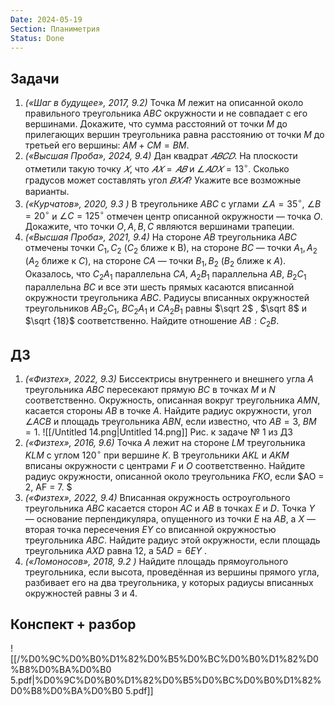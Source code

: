 ```yaml
---
Date: 2024-05-19
Section: Планиметрия
Status: Done
---
```

## Задачи
1. _(«Шаг в будущее», 2017, 9.2)_ Точка $M$﻿ лежит на описанной около правильного треугольника $ABC$﻿ окружности и не совпадает с его вершинами. Докажите, что сумма расстояний от точки $M$﻿ до прилегающих вершин треугольника равна расстоянию от точки $M$﻿ до третьей его вершины: $AM + CM = BM.$﻿
2. _(«Высшая Проба», 2024, 9.4)_ Дан квадрат $𝐴𝐵𝐶𝐷$﻿. На плоскости отметили такую точку $𝑋$﻿, что $𝐴𝑋 = 𝐴𝐵$﻿ и $∠𝐴𝐷𝑋 = 13^∘$﻿. Сколько градусов может составлять угол $𝐵𝑋𝐴$﻿? Укажите все возможные варианты.
3. _(«Курчатов», 2020, 9.3 )_ В треугольнике $ABC$﻿ с углами $∠A = 35^\circ$﻿, $∠B = 20^\circ$﻿ и $∠C = 125^\circ$﻿ отмечен центр описанной окружности — точка $O$﻿. Докажите, что точки $O, A, B, C$﻿ являются вершинами трапеции.
4. _(«Высшая Проба», 2021, 9.4)_ На стороне $AB$﻿ треугольника $ABC$﻿ отмечены точки $C_1, C_2$﻿ ($C_2$﻿ ближе к B), на стороне $BC$﻿ — точки $A_1, A_2$﻿ ($A_2$﻿ ближе к $C$﻿), на стороне $CA$﻿ — точки $B_1, B_2$﻿ ($B_2$﻿ ближе к $A$﻿). Оказалось, что $C_2 A_1$﻿ параллельна $CA$﻿, $A_2B_1$﻿ параллельна $AB$﻿, $B_2C_1$﻿ параллельна $BC$﻿ и все эти шесть прямых касаются вписанной окружности треугольника $ABC$﻿. Радиусы вписанных окружностей треугольников $AB_2C_1$﻿, $BC_2A_1$﻿ и $CA_2B_1$﻿ равны $\sqrt 2$﻿ , $\sqrt 8$﻿ и $\sqrt {18}$﻿ соответственно. Найдите отношение $AB:C_2B$﻿.
## ДЗ
1. _(«Физтех», 2022, 9.3)_ Биссектрисы внутреннего и внешнего угла $A$﻿ треугольника $ABC$﻿ пересекают прямую $BC$﻿ в точках $M$﻿ и $N$﻿ соответственно. Окружность, описанная вокруг треугольника $AMN$﻿, касается стороны $AB$﻿ в точке $A$﻿. Найдите радиус окружности, угол $\angle ACB$﻿ и площадь треугольника $ABN$﻿, если известно, что $AB = 3$﻿, $BM = 1$﻿.
![[/Untitled 14.png|Untitled 14.png]]
Рис. к задаче № 1 из ДЗ
1. _(«Физтех», 2016, 9.6)_ Точка $A$﻿ лежит на стороне $LM$﻿ треугольника $KLM$﻿ с углом $120^\circ$﻿ при вершине $K$﻿. В треугольники $AKL$﻿ и $AKM$﻿ вписаны окружности с центрами $F$﻿ и $O$﻿ соответственно. Найдите радиус окружности, описанной около треугольника $FKO$﻿, если $AO = 2, AF = 7. $﻿
2. _(«Физтех», 2022, 9.4)_ Вписанная окружность остроугольного треугольника $ABC$﻿ касается сторон $AC$﻿ и $AB$﻿ в точках $E$﻿ и $D$﻿. Точка $Y$﻿ — основание перпендикуляра, опущенного из точки $E$﻿ на $AB$﻿, а $X$﻿ — вторая точка пересечения $EY$﻿ со вписанной окружностью треугольника $ABC$﻿. Найдите радиус этой окружности, если площадь треугольника $AXD$﻿ равна $12$﻿, а $5AD = 6EY$﻿ .
3. _(«Ломоносов», 2018, 9.2 )_ Найдите площадь прямоугольного треугольника, если высота, проведённая из вершины прямого угла, разбивает его на два треугольника, у которых радиусы вписанных окружностей равны $3$﻿ и $4$﻿.
## Конспект + разбор
![[/%D0%9C%D0%B0%D1%82%D0%B5%D0%BC%D0%B0%D1%82%D0%B8%D0%BA%D0%B0 5.pdf|%D0%9C%D0%B0%D1%82%D0%B5%D0%BC%D0%B0%D1%82%D0%B8%D0%BA%D0%B0 5.pdf]]
